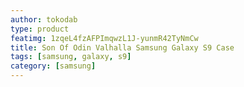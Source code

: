 ```yaml
---
author: tokodab
type: product
featimg: 1zqeL4fzAFPImqwzL1J-yunmR42TyNmCw
title: Son Of Odin Valhalla Samsung Galaxy S9 Case
tags: [samsung, galaxy, s9]
category: [samsung]
---
```


